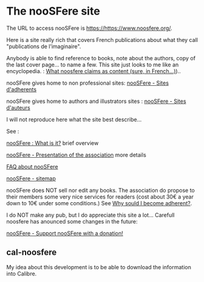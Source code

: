 # The nooSFere site

The URL to access nooSFere is <https://https://www.noosfere.org/>.

Here is a site really rich that covers French publications about what they call "publications de l’imaginaire".

Anybody is able to find reference to books, note about the authors, copy of the last cover page... to name a few. This site just looks to me like an encyclopedia. : [What noosfere claims as content (sure, in French...)](https://www.noosfere.org/noosfere/pro/stats_bases.asp))..

nooSFere gives home to non professional sites: [nooSFere - Sites
d'adherents](https://www.noosfere.org/noosfere/heberges.asp)

nooSFere gives home to authors  and illustrators sites : [nooSFere -
Sites d'auteurs](https://www.noosfere.org/noosfere/sites_auteurs.asp)

I will not reproduce here what the site best describe...

See :

[nooSFere : What is it?](https://www.noosfere.org/noosfere/assoc/qu_estce.asp) brief overview

[nooSFere - Presentation of the association](https://www.noosfere.org/noosfere/assoc/statuts.asp) more details

[FAQ about nooSFere](https://www.noosfere.org/icarus/articles/article.asp?numarticle=463)

[nooSFere - sitemap](https://www.noosfere.org/actu/news.asp)

nooSFere does NOT sell nor edit any books. The association do propose to their members some very nice services for readers (cost about 30€ a year down to 10€ under some conditions.) 
See [Why sould I become adherent?](https://www.noosfere.org/noosfere/assoc/pourquoi.asp).

I do NOT make any pub, but I do appreciate this site a lot...
Carefull noosfere has anounced some changes in the future:

[nooSFere - Support nooSFere with a donation!](https://www.noosfere.org/noosfere/assoc/don.asp)

## cal-noosfere

My idea about this development is to be able to download the information into Calibre.
